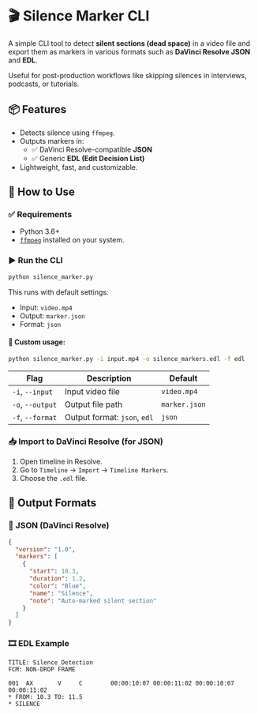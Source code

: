 # 🎬 Silence Marker CLI

A simple CLI tool to detect **silent sections (dead space)** in a video file and export them as markers in various formats such as **DaVinci Resolve JSON** and **EDL**.

Useful for post-production workflows like skipping silences in interviews, podcasts, or tutorials.
 

## 📦 Features

- Detects silence using `ffmpeg`.
- Outputs markers in:
  - ✅ DaVinci Resolve-compatible **JSON**
  - ✅ Generic **EDL (Edit Decision List)**
- Lightweight, fast, and customizable.
 
## 🚀 How to Use

### ✅ Requirements

- Python 3.6+
- [`ffmpeg`](https://ffmpeg.org/) installed on your system.
 

### ▶️ Run the CLI

```bash
python silence_marker.py
```

This runs with default settings:
- Input: `video.mp4`
- Output: `marker.json`
- Format: `json`

#### 🔧 Custom usage:

```bash
python silence_marker.py -i input.mp4 -o silence_markers.edl -f edl
```

| Flag             | Description                  | Default       |
| ---------------- | ---------------------------- | ------------- |
| `-i`, `--input`  | Input video file             | `video.mp4`   |
| `-o`, `--output` | Output file path             | `marker.json` |
| `-f`, `--format` | Output format: `json`, `edl` | `json`        |
 

### 📥 Import to DaVinci Resolve (for JSON)

1. Open timeline in Resolve.
2. Go to `Timeline` → `Import` → `Timeline Markers`.
3. Choose the `.edl` file.
 

## 📄 Output Formats

### 📁 JSON (DaVinci Resolve)

```json
{
  "version": "1.0",
  "markers": [
    {
      "start": 10.3,
      "duration": 1.2,
      "color": "Blue",
      "name": "Silence",
      "note": "Auto-marked silent section"
    }
  ]
}
```

### 🎞️ EDL Example

```edl
TITLE: Silence Detection
FCM: NON-DROP FRAME

001  AX       V     C        00:00:10:07 00:00:11:02 00:00:10:07 00:00:11:02
* FROM: 10.3 TO: 11.5
* SILENCE
```
 


